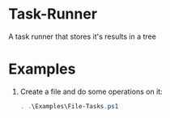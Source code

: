 # Task-Runner
A task runner that stores it's results in a tree

# Examples

1. Create a file and do some operations on it:

    ```Powershell
    . .\Examples\File-Tasks.ps1
    ```
